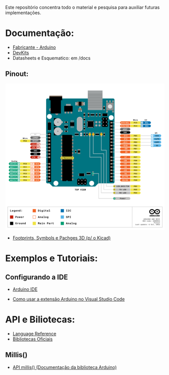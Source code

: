 Este repositório concentra todo o material e pesquisa para auxiliar futuras implementações.

# Documentação:
- [Fabricante - Arduino](https://www.arduino.cc/)
- [DevKits](https://store-usa.arduino.cc/collections/boards)
- Datasheets e Esquematico: em /docs

## Pinout:
![Arduino UNO Rev3](Arduino/docs/ArduinoUNO-Rev3_Pinout.png)

- [Footprints, Symbols e Pachges 3D (p/ o Kicad)](https://github.com/Alarm-Siren/arduino-kicad-library)

# Exemplos e Tutoriais:
## Configurando a IDE
- [Arduino IDE ](https://www.arduino.cc/en/software)

- [Como usar a extensão Arduino no Visual Studio Code](https://maker.pro/arduino/tutorial/how-to-use-visual-studio-code-for-arduino)

# API e Biliotecas:
- [Language Reference](https://www.arduino.cc/reference/en/)
- [Bibliotecas Oficiais](https://www.arduino.cc/reference/en/libraries/)

## Millis()
- [API millis() (Documentação da biblioteca Arduino)](https://www.arduino.cc/reference/pt/language/functions/time/millis/)
